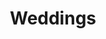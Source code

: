 ---
title: Weddings
image: "https://googledrive.com/host/0B-rUPb5gojEtYVVZQ0FULUtiV0U/weddings.jpg"
link-label: "View More Weddings"
link: wedding
---